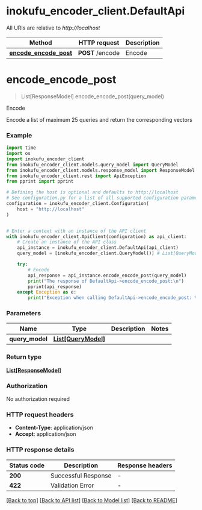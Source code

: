 # inokufu_encoder_client.DefaultApi

All URIs are relative to *http://localhost*

Method | HTTP request | Description
------------- | ------------- | -------------
[**encode_encode_post**](DefaultApi.md#encode_encode_post) | **POST** /encode | Encode


# **encode_encode_post**
> List[ResponseModel] encode_encode_post(query_model)

Encode

Encode a list of maximum 25 queries and return the corresponding vectors

### Example

```python
import time
import os
import inokufu_encoder_client
from inokufu_encoder_client.models.query_model import QueryModel
from inokufu_encoder_client.models.response_model import ResponseModel
from inokufu_encoder_client.rest import ApiException
from pprint import pprint

# Defining the host is optional and defaults to http://localhost
# See configuration.py for a list of all supported configuration parameters.
configuration = inokufu_encoder_client.Configuration(
    host = "http://localhost"
)


# Enter a context with an instance of the API client
with inokufu_encoder_client.ApiClient(configuration) as api_client:
    # Create an instance of the API class
    api_instance = inokufu_encoder_client.DefaultApi(api_client)
    query_model = [inokufu_encoder_client.QueryModel()] # List[QueryModel] | 

    try:
        # Encode
        api_response = api_instance.encode_encode_post(query_model)
        print("The response of DefaultApi->encode_encode_post:\n")
        pprint(api_response)
    except Exception as e:
        print("Exception when calling DefaultApi->encode_encode_post: %s\n" % e)
```


### Parameters

Name | Type | Description  | Notes
------------- | ------------- | ------------- | -------------
 **query_model** | [**List[QueryModel]**](QueryModel.md)|  | 

### Return type

[**List[ResponseModel]**](ResponseModel.md)

### Authorization

No authorization required

### HTTP request headers

 - **Content-Type**: application/json
 - **Accept**: application/json

### HTTP response details
| Status code | Description | Response headers |
|-------------|-------------|------------------|
**200** | Successful Response |  -  |
**422** | Validation Error |  -  |

[[Back to top]](#) [[Back to API list]](../README.md#documentation-for-api-endpoints) [[Back to Model list]](../README.md#documentation-for-models) [[Back to README]](../README.md)

